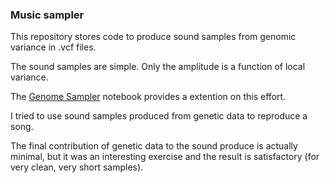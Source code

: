 ### Music sampler

This repository stores code to produce sound samples from genomic variance in .vcf files.

The sound samples are simple. Only the amplitude is a function of local variance. 

The [Genome Sampler](https://nbviewer.jupyter.org/github/SantosJGND/Tools_and_toys/blob/master/Music/Genome_sampling.ipynb) notebook provides a extention on this effort. 

I tried to use sound samples produced from genetic data to reproduce a song. 

The final contribution of genetic data to the sound produce is actually minimal, but it was an interesting exercise and
the result is satisfactory (for very clean, very short samples).